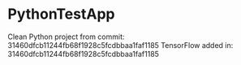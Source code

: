 # PythonTestApp

Clean Python project from commit: 31460dfcb11244fb68f1928c5fcdbbaa1faf1185
TensorFlow added in: 31460dfcb11244fb68f1928c5fcdbbaa1faf1185
